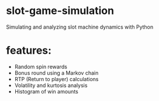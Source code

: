 # slot-game-simulation
Simulating and analyzing slot machine dynamics with Python

# features:
- Random spin rewards
- Bonus round using a Markov chain
- RTP (Return to player) calculations
- Volatility and kurtosis analysis
- Histogram of win amounts

